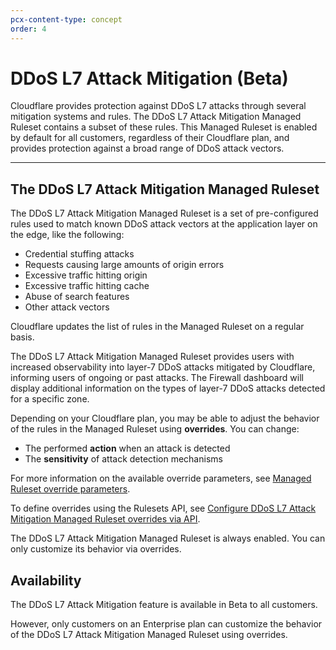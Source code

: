 ```yaml
---
pcx-content-type: concept
order: 4
---
```


# DDoS L7 Attack Mitigation (Beta)

Cloudflare provides protection against DDoS L7 attacks through several mitigation systems and rules. The DDoS L7 Attack Mitigation Managed Ruleset contains a subset of these rules. This Managed Ruleset is enabled by default for all customers, regardless of their Cloudflare plan, and provides protection against a broad range of DDoS attack vectors.

---

## The DDoS L7 Attack Mitigation Managed Ruleset

The DDoS L7 Attack Mitigation Managed Ruleset is a set of pre-configured rules used to match known DDoS attack vectors at the application layer on the edge, like the following:

* Credential stuffing attacks
* Requests causing large amounts of origin errors
* Excessive traffic hitting origin
* Excessive traffic hitting cache
* Abuse of search features
* Other attack vectors

Cloudflare updates the list of rules in the Managed Ruleset on a regular basis.

The DDoS L7 Attack Mitigation Managed Ruleset provides users with increased observability into layer-7 DDoS attacks mitigated by Cloudflare, informing users of ongoing or past attacks. The Firewall dashboard will display additional information on the types of layer-7 DDoS attacks detected for a specific zone.

Depending on your Cloudflare plan, you may be able to adjust the behavior of the rules in the Managed Ruleset using **overrides**. You can change:

* The performed **action** when an attack is detected
* The **sensitivity** of attack detection mechanisms

For more information on the available override parameters, see [Managed Ruleset override parameters](/ddos-l7-mitigations/override-parameters).

To define overrides using the Rulesets API, see [Configure DDoS L7 Attack Mitigation Managed Ruleset overrides via API](/ddos-l7-mitigations/configure-api).

<Aside type='note' header='Note'>

The DDoS L7 Attack Mitigation Managed Ruleset is always enabled. You can only customize its behavior via overrides.

</Aside>

## Availability

The DDoS L7 Attack Mitigation feature is available in Beta to all customers.

However, only customers on an Enterprise plan can customize the behavior of the DDoS L7 Attack Mitigation Managed Ruleset using overrides.
